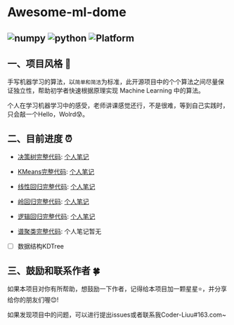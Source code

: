 # Awesome-ml-dome

![numpy](https://img.shields.io/badge/numpy-1.16.3-informational?style=flat&logo=<LOGO_NAME>&logoColor=white&color=2bbc8a)
![python](https://img.shields.io/badge/python->=3.6-informational?style=flat&logo=<LOGO_NAME>&logoColor=white&color=0FD90F)
![Platform](https://img.shields.io/badge/platform-windows%20|%20linux%20|%20macos-green.svg)
----

## 一、项目风格 :watermelon:

手写机器学习的算法，以`简单和简洁`为标准，此开源项目中的个个算法之间尽量保证独立性，帮助初学者快速根据原理实现 Machine Learning 中的算法。

个人在学习机器学习中的感受，老师讲课感觉还行，不是很难，等到自己实践时，只会敲一个Hello，Wolrd:cold_sweat:。

## 二、目前进度 :alarm_clock:
- [决策树完整代码](https://github.com/Coder-Liuu/machine-learning-examples/blob/main/DecisionTree.py): [个人笔记](https://coder-liuu.github.io/2021/02/ml-decision-tree/)
- [KMeans完整代码](https://github.com/Coder-Liuu/machine-learning-examples/blob/main/KMeans.py): [个人笔记](https://coder-liuu.github.io/2021/03/ml-kmeans/)
- [线性回归完整代码](https://github.com/Coder-Liuu/machine-learning-examples/blob/main/LinearRegression.py): [个人笔记](https://coder-liuu.github.io/2021/03/ml-linearregression/)
- [岭回归完整代码](https://github.com/Coder-Liuu/machine-learning-examples/blob/main/RidgeRegression.py): [个人笔记](https://coder-liuu.github.io/2021/03/ml-linearregression/)
- [逻辑回归完整代码](https://github.com/Coder-Liuu/machine-learning-examples/blob/main/LogisticRegression.py): [个人笔记](https://coder-liuu.github.io/2021/03/ml-logisticregression/)

- [谱聚类完整代码](https://github.com/Coder-Liuu/machine-learning-examples/blob/main/SpectralCluster.py): 个人笔记暂无

- [ ] 数据结构KDTree  

## 三、鼓励和联系作者 :four_leaf_clover:

如果本项目对你有所帮助，想鼓励一下作者，记得给本项目加一颗星星:star:，并分享给你的朋友们喔:blush:!

如果发现项目中的问题，可以进行提出issues或者联系我Coder-Liuu#163.com~
